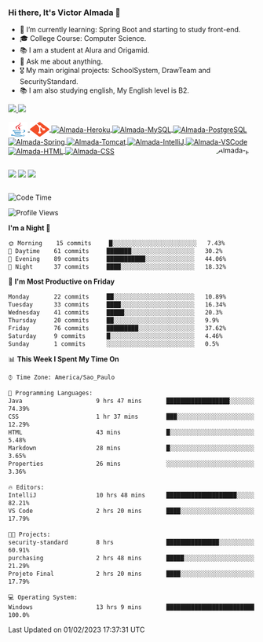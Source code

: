 ### Hi there, It's Victor Almada 👋


- 🌱 I’m currently learning: Spring Boot and starting to study front-end.
- 🎓 College Course: Computer Science.
- 📚  I am a student at Alura and Origamid.
- 💬 Ask me about anything.
- 🎖 My main original projects: SchoolSystem, DrawTeam and SecurityStandard.
- 📚 I am also studying english, My English level is B2.
 
<div>
<a href="https://github.com/Almadavic">
<img height="180em" src="https://github-readme-stats.vercel.app/api?username=Almadavic&showw_icons=true&theme=dark&include_all_commits=true&count_private=true">
<img height="180em" src="https://github-readme-stats.vercel.app/api/top-langs/?username=Almadavic&layout=compact&langs_count=16&theme=dracula">
</div>

<div style="display: inline_block"><br>
  <img align="center" alt="Almada-Java" height="30" width="40" src="https://raw.githubusercontent.com/devicons/devicon/master/icons/java/java-original.svg">
  <img align="center" alt="Almada-Git" height="30" width="40" src="https://raw.githubusercontent.com/devicons/devicon/master/icons/git/git-original.svg">
  <img align="center" alt="Almada-Heroku" height="30" width="40" src="https://cdn.jsdelivr.net/gh/devicons/devicon/icons/heroku/heroku-plain-wordmark.svg" />             
  <img align="center" alt="Almada-MySQL" height="30" width="40" src="https://cdn.jsdelivr.net/gh/devicons/devicon/icons/mysql/mysql-original-wordmark.svg" />
  <img align="center" alt="Almada-PostgreSQL" height="30" width="40" src="https://cdn.jsdelivr.net/gh/devicons/devicon/icons/postgresql/postgresql-plain-wordmark.svg" />
  <img align="center" alt="Almada-Spring" height="30" width="40" src="https://cdn.jsdelivr.net/gh/devicons/devicon/icons/spring/spring-original-wordmark.svg" />
  <img align="center" alt="Almada-Tomcat" height="30" width="40" src="https://cdn.jsdelivr.net/gh/devicons/devicon/icons/tomcat/tomcat-original-wordmark.svg" />
   <img align="center" alt="Almada-IntelliJ" height="30" width="40" src="https://cdn.jsdelivr.net/gh/devicons/devicon/icons/intellij/intellij-original.svg" />
   <img align="center" alt="Almada-VSCode" height="30" width="40" src="https://cdn.jsdelivr.net/gh/devicons/devicon/icons/vscode/vscode-original.svg" />
   <img align="center" alt="Almada-HTML" height="30" width="40" src="https://cdn.jsdelivr.net/gh/devicons/devicon/icons/html5/html5-original.svg" />
   <img align="center" alt="Almada-CSS" height="30" width="40" src="https://cdn.jsdelivr.net/gh/devicons/devicon/icons/css3/css3-original.svg" />
  <img align="right" alt="Almada-pic" height="150" style="border-radius:50px;" src="https://user-images.githubusercontent.com/85299065/185514627-94fcf387-edc6-4c24-88f1-b4873ccd49e9.png">
</div>
  
  ##
 
<div> 
  <a href="https://www.youtube.com/channel/UCUrcUNA90M_ZqLEcQxd3UNA" target="_blank"><img src="https://img.shields.io/badge/YouTube-FF0000?style=for-the-badge&logo=youtube&logoColor=white" target="_blank"></a>
 <a href = "mailto:almadavic@live.com"><img src="https://img.shields.io/badge/-Gmail-%23333?style=for-the-badge&logo=gmail&logoColor=white" target="_blank"></a>
  <a href="https://www.linkedin.com/in/victoralmada/" target="_blank"><img src="https://img.shields.io/badge/-LinkedIn-%230077B5?style=for-the-badge&logo=linkedin&logoColor=white" target="_blank"></a> 
</div>

##

<!--START_SECTION:waka-->
![Code Time](http://img.shields.io/badge/Code%20Time-185%20hrs%2037%20mins-blue)

![Profile Views](http://img.shields.io/badge/Profile%20Views-1-blue)

**I'm a Night 🦉** 

```text
🌞 Morning    15 commits     █░░░░░░░░░░░░░░░░░░░░░░░░   7.43% 
🌆 Daytime    61 commits     ███████░░░░░░░░░░░░░░░░░░   30.2% 
🌃 Evening    89 commits     ███████████░░░░░░░░░░░░░░   44.06% 
🌙 Night      37 commits     ████░░░░░░░░░░░░░░░░░░░░░   18.32%

```
📅 **I'm Most Productive on Friday** 

```text
Monday       22 commits     ██░░░░░░░░░░░░░░░░░░░░░░░   10.89% 
Tuesday      33 commits     ████░░░░░░░░░░░░░░░░░░░░░   16.34% 
Wednesday    41 commits     █████░░░░░░░░░░░░░░░░░░░░   20.3% 
Thursday     20 commits     ██░░░░░░░░░░░░░░░░░░░░░░░   9.9% 
Friday       76 commits     █████████░░░░░░░░░░░░░░░░   37.62% 
Saturday     9 commits      █░░░░░░░░░░░░░░░░░░░░░░░░   4.46% 
Sunday       1 commits      ░░░░░░░░░░░░░░░░░░░░░░░░░   0.5%

```


📊 **This Week I Spent My Time On** 

```text
⌚︎ Time Zone: America/Sao_Paulo

💬 Programming Languages: 
Java                     9 hrs 47 mins       ██████████████████░░░░░░░   74.39% 
CSS                      1 hr 37 mins        ███░░░░░░░░░░░░░░░░░░░░░░   12.29% 
HTML                     43 mins             █░░░░░░░░░░░░░░░░░░░░░░░░   5.48% 
Markdown                 28 mins             █░░░░░░░░░░░░░░░░░░░░░░░░   3.65% 
Properties               26 mins             ░░░░░░░░░░░░░░░░░░░░░░░░░   3.36%

🔥 Editors: 
IntelliJ                 10 hrs 48 mins      ████████████████████░░░░░   82.21% 
VS Code                  2 hrs 20 mins       ████░░░░░░░░░░░░░░░░░░░░░   17.79%

🐱‍💻 Projects: 
security-standard        8 hrs               ███████████████░░░░░░░░░░   60.91% 
purchasing               2 hrs 48 mins       █████░░░░░░░░░░░░░░░░░░░░   21.29% 
Projeto Final            2 hrs 20 mins       ████░░░░░░░░░░░░░░░░░░░░░   17.79%

💻 Operating System: 
Windows                  13 hrs 9 mins       █████████████████████████   100.0%

```


 Last Updated on 01/02/2023 17:37:31 UTC
<!--END_SECTION:waka-->
